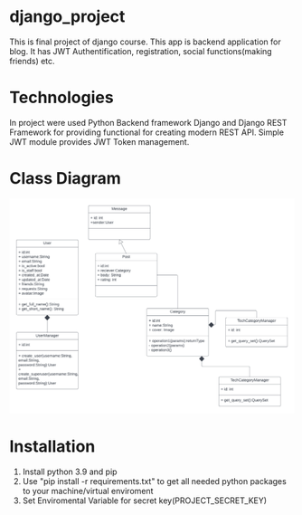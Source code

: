 # django_project
This is final project of django course. This app is backend application for blog. It has JWT Authentification, registration, social functions(making friends) etc.
# Technologies
In project were used Python Backend framework Django and Django REST Framework for providing functional for creating modern REST API. Simple JWT module provides JWT Token management.
# Class Diagram
![alt text](https://github.com/Koala610/django_project/blob/main/Class%20diagram.png)
# Installation
1. Install python 3.9 and pip
2. Use "pip install -r requirements.txt" to get all needed python packages to your machine/virtual enviroment
3. Set Enviromental Variable for secret key(PROJECT_SECRET_KEY) 
